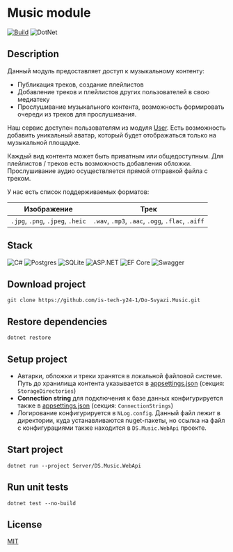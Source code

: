 # Music module

[![Build](https://github.com/is-tech-y24-1/Do-Svyazi.Music/actions/workflows/build.yml/badge.svg)](https://github.com/is-tech-y24-1/Do-Svyazi.Music/actions/workflows/build.yml)
![DotNet](https://img.shields.io/badge/dotnet%20version-net6.0-blue)

## Description
Данный модуль предоставляет доступ к музыкальному контенту:
- Публикация треков, создание плейлистов
- Добавление треков и плейлистов других пользователей в свою медиатеку
- Прослушивание музыкального контента, возможность формировать очереди из треков для прослушивания.

Наш сервис доступен пользователям из модуля [User](https://github.com/is-tech-y24-1/Do-Svyazi.User). Есть возможность добавить уникальный аватар, который будет отображаться только на музыкальной площадке.

Каждый вид контента может быть приватным или общедоступным. Для плейлистов / треков есть возможность добавления обложки. Прослушивание аудио осуществляется прямой отправкой файла с треком.

У нас есть список поддерживаемых форматов:

|Изображение| Трек |
|--------|--------|
|`.jpg`, `.png`, `.jpeg`, `.heic`| `.wav`, `.mp3`, `.aac`, `.ogg`, `.flac`, `.aiff`|

## Stack
![C#](https://img.shields.io/badge/c%23-%23239120.svg?style=for-the-badge&logo=c-sharp&logoColor=white)
![Postgres](https://img.shields.io/badge/postgres-%23316192.svg?style=for-the-badge&logo=postgresql&logoColor=white)
![SQLite](https://img.shields.io/badge/sqlite-%2307405e.svg?style=for-the-badge&logo=sqlite&logoColor=white)
![ASP.NET](https://img.shields.io/badge/ASP.NET%20Core%206%20-blueviolet?style=for-the-badge&logo=dotnet)
![EF Core](https://img.shields.io/badge/EF%20Core%206%20-informational?style=for-the-badge&logo=dotnet)
![Swagger](https://img.shields.io/badge/-Swagger-%23Clojure?style=for-the-badge&logo=swagger&logoColor=white)

## Download project
```
git clone https://github.com/is-tech-y24-1/Do-Svyazi.Music.git
```

## Restore dependencies
```
dotnet restore
```

## Setup project
- Автарки, обложки и треки хранятся в локальной файловой системе. Путь до хранилища контента указывается в [appsettings.json](Source/Server/DS.Music.WebApi/appsettings.json) (секция: `StorageDirectories`)
- **Connection string** для подключения к базе данных конфигурируется также в [appsettings.json](Source/Server/DS.Music.WebApi/appsettings.json) (секция: `ConnectionStrings`)
- Логирование конфигурируется в `NLog.config`. Данный файл лежит в директории, куда устанавливаются nuget-пакеты, но ссылка на файл с конфигурациями также находится в `DS.Music.WebApi` проекте.


## Start project
```
dotnet run --project Server/DS.Music.WebApi
```

## Run unit tests
```
dotnet test --no-build
```

## License
[MIT](LICENSE)
